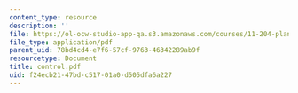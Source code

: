 ```yaml
---
content_type: resource
description: ''
file: https://ol-ocw-studio-app-qa.s3.amazonaws.com/courses/11-204-planning-communications-and-digital-media-fall-2004/f24ecb2147bdc51701a0d505dfa6a227_control.pdf
file_type: application/pdf
parent_uid: 78bd4cd4-e7f6-57cf-9763-46342289ab9f
resourcetype: Document
title: control.pdf
uid: f24ecb21-47bd-c517-01a0-d505dfa6a227
---
```

